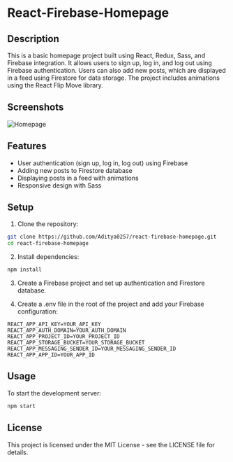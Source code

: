 # React-Firebase-Homepage

## Description

This is a basic homepage project built using React, Redux, Sass, and Firebase integration. It allows users to sign up, log in, and log out using Firebase authentication. Users can also add new posts, which are displayed in a feed using Firestore for data storage. The project includes animations using the React Flip Move library.

## Screenshots

![Homepage](https://github.com/Aditya0257/react-firebase-homepage/blob/main/homepage.png?raw=true)

## Features

- User authentication (sign up, log in, log out) using Firebase
- Adding new posts to Firestore database
- Displaying posts in a feed with animations
- Responsive design with Sass

## Setup

1. Clone the repository:

```bash
git clone https://github.com/Aditya0257/react-firebase-homepage.git
cd react-firebase-homepage
```

2. Install dependencies:

```bash
npm install
```

3. Create a Firebase project and set up authentication and Firestore database.

4. Create a .env file in the root of the project and add your Firebase configuration:

```env
REACT_APP_API_KEY=YOUR_API_KEY
REACT_APP_AUTH_DOMAIN=YOUR_AUTH_DOMAIN
REACT_APP_PROJECT_ID=YOUR_PROJECT_ID
REACT_APP_STORAGE_BUCKET=YOUR_STORAGE_BUCKET
REACT_APP_MESSAGING_SENDER_ID=YOUR_MESSAGING_SENDER_ID
REACT_APP_APP_ID=YOUR_APP_ID
```

## Usage

To start the development server:

```bash
npm start
```

## License

This project is licensed under the MIT License - see the LICENSE file for details.
